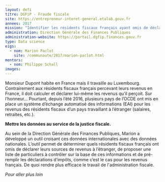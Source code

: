 ```yaml
---
layout: defi
titre: DGFiP - Fraude fiscale
site: https://entrepreneur-interet-general.etalab.gouv.fr
annees: 2017
mission: "Identifier les résidents fiscaux français ayant omis de déclarer des sources de revenus à l’étranger"
administration: Direction Générale des Finances Publiques
administration-website: https://portail.dgfip.finances.gouv.fr
type: Data science
eigs:
  - nom: Marion Paclot
    site: /communaute/2017/marion-paclot.html
mentors: 
  - nom: Philippe Schall
images:
---
```


Monsieur Dupont habite en France mais il travaille au Luxembourg.
Contrairement aux résidents fiscaux français percevant leurs revenus
en France, il doit calculer et déclarer lui-même les revenus qu’il
perçoit.  Sur l’honneur… Pourtant, depuis l’été 2016, plusieurs pays
de l’OCDE ont mis en place un système d’échange automatisé des
informations (EAI) pour les revenus des résidents fiscaux d’un pays
travaillant à l’étranger (salaires, retraites, etc.).

**Mettre les données au service de la justice fiscale.**

Au sein de la Direction Générale des Finances Publiques, Marion a
développé un outil croisant ces données internationales avec des
données nationales.  L’outil permet de déterminer quels résidents
fiscaux français ont omis de déclarer leurs sources de revenus à
l’étranger, de proposer une liste de particuliers à contrôler sur la
base de ces informations et de pré-remplir les déclarations d’impôts,
comme c’est le cas pour les revenus français.  De quoi rendre plus
efficace le travail de l'administration fiscale.

_Pour aller plus loin_
